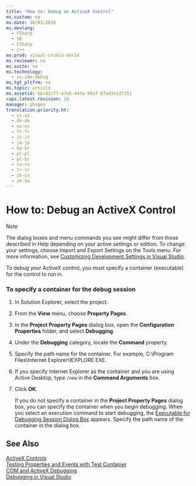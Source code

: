 ```yaml
---
title: "How to: Debug an ActiveX Control"
ms.custom: na
ms.date: 10/03/2016
ms.devlang: 
  - FSharp
  - VB
  - CSharp
  - C++
ms.prod: visual-studio-dev14
ms.reviewer: na
ms.suite: na
ms.technology: 
  - vs-ide-debug
ms.tgt_pltfrm: na
ms.topic: article
ms.assetid: bbc02cf7-a7e6-44fe-99af-87a43e1d7251
caps.latest.revision: 16
manager: ghogen
translation.priority.ht: 
  - cs-cz
  - de-de
  - es-es
  - fr-fr
  - it-it
  - ja-jp
  - ko-kr
  - pl-pl
  - pt-br
  - ru-ru
  - tr-tr
  - zh-cn
  - zh-tw
---
```

# How to: Debug an ActiveX Control
> [!NOTE]
>  The dialog boxes and menu commands you see might differ from those described in Help depending on your active settings or edition. To change your settings, choose Import and Export Settings on the Tools menu. For more information, see [Customizing Development Settings in Visual Studio](assetId:///22c4debb-4e31-47a8-8f19-16f328d7dcd3).  
  
 To debug your ActiveX control, you must specify a container (executable) for the control to run in.  
  
### To specify a container for the debug session  
  
1.  In Solution Explorer, select the project.  
  
2.  From the **View** menu, choose **Property Pages**.  
  
3.  In the **Project Property Pages** dialog box, open the **Configuration Properties** folder, and select **Debugging**.  
  
4.  Under the **Debugging** category, locate the **Command** property.  
  
5.  Specify the path name for the container. For example, C:\Program Files\Internet Explorer\IEXPLORE.EXE.  
  
6.  If you specify Internet Explorer as the container and you are using Active Desktop, type `/new` in the **Command Arguments** box.  
  
7.  Click **OK**.  
  
     If you do not specify a container in the **Project Property Pages** dialog box, you can specify the container when you begin debugging. When you select an execution command to start debugging, the [Executable for Debugging Session Dialog Box](../VS_debugger/Executable-for-Debugging-Session-Dialog-Box.md) appears. Specify the path name of the container in the dialog box.  
  
## See Also  
 [ActiveX Controls](../Topic/ActiveX%20Controls.md)   
 [Testing Properties and Events with Test Container](../Topic/Testing%20Properties%20and%20Events%20with%20Test%20Container.md)   
 [COM and ActiveX Debugging](../VS_debugger/COM-and-ActiveX-Debugging.md)   
 [Debugging in Visual Studio](../VS_debugger/Debugging-in-Visual-Studio.md)